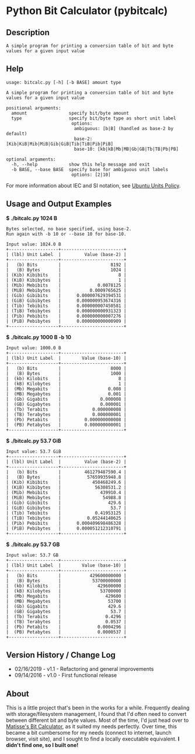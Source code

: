 # Python Bit Calculator (pybitcalc)

## Description
    A simple program for printing a conversion table of bit and byte values for a given input value

## Help
```
usage: bitcalc.py [-h] [-b BASE] amount type

A simple program for printing a conversion table of bit and byte values for a given input value

positional arguments:
  amount                specify bit/byte amount
  type                  specify bit/byte type as short unit label
                         options:
                          ambiguous: [b|B] (handled as base-2 by default)
                          base-2: [Kib|KiB|Mib|MiB|Gib|GiB|Tib|TiB|Pib|PiB]
                          base-10: [kb|kB|Mb|MB|Gb|GB|Tb|TB|Pb|PB]

optional arguments:
  -h, --help            show this help message and exit
  -b BASE, --base BASE  specify base for ambiguous unit labels
                         options: [2|10]
```

For more information about IEC and SI notation, see [Ubuntu Units Policy](https://wiki.ubuntu.com/UnitsPolicy).

## Usage and Output Examples
**$ ./bitcalc.py 1024 B**
```
Bytes selected, no base specified, using base-2.
Run again with -b 10 or --base 10 for base-10.

Input value: 1024.0 B
+-------------------+------------------------+
| (lbl) Unit Label  |         Value (base-2) |
+-------------------+------------------------+
|   (b) Bits        |                   8192 |
|   (B) Bytes       |                   1024 |
| (Kib) Kibibits    |                      8 |
| (KiB) Kibibytes   |                      1 |
| (Mib) Mebibits    |              0.0078125 |
| (MiB) Mebibytes   |           0.0009765625 |
| (Gib) Gibibits    |      0.000007629394531 |
| (GiB) Gibibytes   |      0.000000953674316 |
| (Tib) Tebibits    |      0.000000007450581 |
| (TiB) Tebibytes   |      0.000000000931323 |
| (Pib) Pebibits    |      0.000000000007276 |
| (PiB) Pebibytes   |      0.000000000000909 |
+-------------------+------------------------+
```

**$ ./bitcalc.py 1000 B -b 10**
```
Input value: 1000.0 B
+-------------------+------------------------+
| (lbl) Unit Label  |        Value (base-10) |
+-------------------+------------------------+
|   (b) Bits        |                   8000 |
|   (B) Bytes       |                   1000 |
|  (kb) Kilobits    |                      8 |
|  (kB) Kilobytes   |                      1 |
|  (Mb) Megabits    |                  0.008 |
|  (MB) Megabytes   |                  0.001 |
|  (Gb) Gigabits    |               0.000008 |
|  (GB) Gigabytes   |               0.000001 |
|  (Tb) Terabits    |            0.000000008 |
|  (TB) Terabytes   |            0.000000001 |
|  (Pb) Petabits    |         0.000000000008 |
|  (PB) Petabytes   |         0.000000000001 |
+-------------------+------------------------+
```

**$ ./bitcalc.py 53.7 GiB**
```
Input value: 53.7 GiB
+-------------------+------------------------+
| (lbl) Unit Label  |         Value (base-2) |
+-------------------+------------------------+
|   (b) Bits        |         461279487590.4 |
|   (B) Bytes       |          57659935948.8 |
| (Kib) Kibibits    |            450468249.6 |
| (KiB) Kibibytes   |             56308531.2 |
| (Mib) Mebibits    |               439910.4 |
| (MiB) Mebibytes   |                54988.8 |
| (Gib) Gibibits    |                  429.6 |
| (GiB) Gibibytes   |                   53.7 |
| (Tib) Tebibits    |             0.41953125 |
| (TiB) Tebibytes   |          0.05244140625 |
| (Pib) Pebibits    |      0.000409698486328 |
| (PiB) Pebibytes   |      0.000051212310791 |
+-------------------+------------------------+
```

**$ ./bitcalc.py 53.7 GB**
```
Input value: 53.7 GB
+-------------------+------------------------+
| (lbl) Unit Label  |        Value (base-10) |
+-------------------+------------------------+
|   (b) Bits        |           429600000000 |
|   (B) Bytes       |            53700000000 |
|  (kb) Kilobits    |              429600000 |
|  (kB) Kilobytes   |               53700000 |
|  (Mb) Megabits    |                 429600 |
|  (MB) Megabytes   |                  53700 |
|  (Gb) Gigabits    |                  429.6 |
|  (GB) Gigabytes   |                   53.7 |
|  (Tb) Terabits    |                 0.4296 |
|  (TB) Terabytes   |                 0.0537 |
|  (Pb) Petabits    |              0.0004296 |
|  (PB) Petabytes   |              0.0000537 |
+-------------------+------------------------+
```

## Version History / Change Log

* 02/16/2019 - v1.1 - Refactoring and general improvements
* 09/14/2016 - v1.0 - First functional release

## About
This is a little project that's been in the works for a while. Frequently dealing with storage/filesystem management, I found that I'd often need to convert between different bit and byte values. Most of the time, I'd just head over to [Matisse's Bit Calculator](http://www.matisse.net/bitcalc/), as it suited my needs perfectly. Over time, this became a bit cumbersome for my needs (connect to internet, launch browser, visit site), and I sought to find a locally executable equivalent. **I didn't find one, so I built one!**
